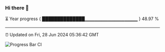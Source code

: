 ### Hi there 👋

⏳ Year progress { ██████████████▁▁▁▁▁▁▁▁▁▁▁▁▁▁▁▁ } 48.97 %

---

⏰ Updated on Fri, 28 Jun 2024 05:36:42 GMT

![Progress Bar CI](https://github.com/IshwaranRudhara/GIT-ACTION/workflows/Progress%20Bar%20CI/badge.svg)
